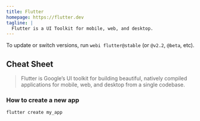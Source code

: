 ```yaml
---
title: Flutter
homepage: https://flutter.dev
tagline: |
  Flutter is a UI Toolkit for mobile, web, and desktop.
---
```


To update or switch versions, run `webi flutter@stable` (or `@v2.2`, `@beta`,
etc).

## Cheat Sheet

> Flutter is Google’s UI toolkit for building beautiful, natively compiled
> applications for mobile, web, and desktop from a single codebase.

### How to create a new app

```bash
flutter create my_app
```
